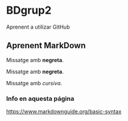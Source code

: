# BDgrup2
Aprenent a utilizar GitHub

## Aprenent MarkDown


Missatge amb **negreta**.

Missatge amb __negreta__.

Missatge amb <em>cursiva</em>.

### Info en aquesta página
https://www.markdownguide.org/basic-syntax
